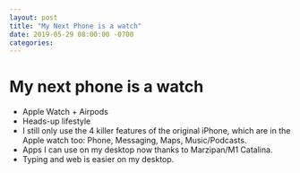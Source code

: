 ```yaml
---
layout: post
title: "My Next Phone is a watch"
date: 2019-05-29 08:00:00 -0700
categories:
---
```


# My next phone is a watch

- Apple Watch + Airpods
- Heads-up lifestyle
- I still only use the 4 killer features of the original iPhone, which are in the Apple watch too: Phone, Messaging, Maps, Music/Podcasts.
- Apps I can use on my desktop now thanks to Marzipan/M1 Catalina.
- Typing and web is easier on my desktop.
